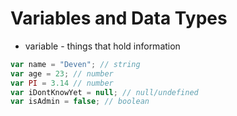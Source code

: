 # Variables and Data Types

- variable - things that hold information

```js
var name = "Deven"; // string
var age = 23; // number
var PI = 3.14 // number
var iDontKnowYet = null; // null/undefined
var isAdmin = false; // boolean
```

